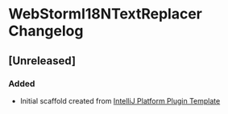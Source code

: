 <!-- Keep a Changelog guide -> https://keepachangelog.com -->

# WebStormI18NTextReplacer Changelog

## [Unreleased]
### Added
- Initial scaffold created from [IntelliJ Platform Plugin Template](https://github.com/JetBrains/intellij-platform-plugin-template)
